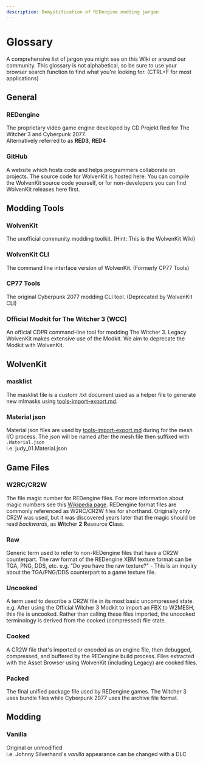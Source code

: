 ```yaml
---
description: Demystification of REDengine modding jargon
---
```


# Glossary

A comprehensive list of jargon you might see on this Wiki or around our community. This glossary is not alphabetical, so be sure to use your browser search function to find what you're looking for. (CTRL+F for most applications)

## General

### REDengine

&#x20;The proprietary video game engine developed by CD Projekt Red for The Witcher 3 and Cyberpunk 2077.\
Alternatively referred to as **RED3**, **RED4**

### GitHub

&#x20;A website which hosts code and helps programmers collaborate on projects. The source code for WolvenKit is hosted here. You can compile the WolvenKit source code yourself, or for non-developers you can find WolvenKit releases here first.

## Modding Tools

### WolvenKit

The unofficial community modding toolkit. (Hint: This is the WolvenKit Wiki)

### WolvenKit CLI

The command line interface version of WolvenKit. (Formerly CP77 Tools)

### CP77 Tools

The original Cyberpunk 2077 modding CLI tool. (Deprecated by WolvenKit CLI)

### Official Modkit for The Witcher 3 (WCC)

An official CDPR command-line tool for modding The Witcher 3. Legacy WolvenKit makes extensive use of the Modkit. We aim to deprecate the Modkit with WolvenKit.

## WolvenKit

### masklist

The masklist file is a custom .txt document used as a helper file to generate new mlmasks using [tools-import-export.md](../wolvenkit-app/tools/tools-import-export.md "mention").

### Material json

Material json files are used by [tools-import-export.md](../wolvenkit-app/tools/tools-import-export.md "mention") during for the mesh I/O process. The json will be named after the mesh file then suffixed with `.Material.json`\
i.e. judy\_01.Material.json

## Game Files

### W2RC/CR2W

The file magic number for REDengine files. For more information about magic numbers see this [Wikipedia page](https://en.wikipedia.org/wiki/List\_of\_file\_signatures). REDengine format files are commonly referenced as W2RC/CR2W files for shorthand. Originally only CR2W was used, but it was discovered years later that the magic should be read _backwards_, as **W**itcher **2** **R**esource **C**lass.

### Raw

Generic term used to refer to non-REDengine files that have a CR2W counterpart. The raw format of the REDengine XBM texture format can be TGA, PNG, DDS, etc. e.g. "Do you have the raw texture?" - This is an inquiry about the TGA/PNG/DDS counterpart to a game texture file.

### Uncooked

A term used to describe a CR2W file in its most basic uncompressed state.\
e.g. After using the Official Witcher 3 Modkit to import an FBX to W2MESH, this file is uncooked. Rather than calling these files imported, the uncooked terminology is derived from the cooked (compressed) file state.

### Cooked

A CR2W file that's imported or encoded as an engine file, then debugged, compressed, and buffered by the REDengine build process. Files extracted with the Asset Browser using WolvenKit (including Legacy) are cooked files.

### Packed

The final unified package file used by REDengine games. The Witcher 3 uses bundle files while Cyberpunk 2077 uses the archive file format.

## Modding

### Vanilla

Original or unmodified\
i.e. Johnny Silverhand's _vanilla_ appearance can be changed with a DLC
